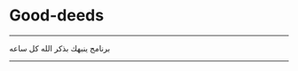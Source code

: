 # Good-deeds
_____________________________________
برنامج ينبهك بذكر الله كل ساعه 
______________________________________

